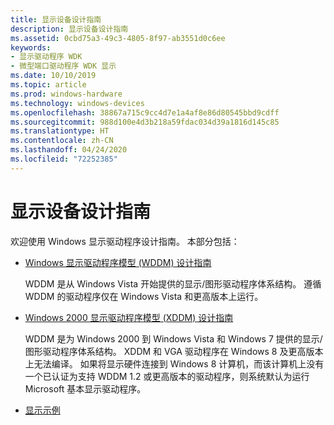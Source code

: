 ```yaml
---
title: 显示设备设计指南
description: 显示设备设计指南
ms.assetid: 0cbd75a3-49c3-4805-8f97-ab3551d0c6ee
keywords:
- 显示驱动程序 WDK
- 微型端口驱动程序 WDK 显示
ms.date: 10/10/2019
ms.topic: article
ms.prod: windows-hardware
ms.technology: windows-devices
ms.openlocfilehash: 38867a715c9cc4d7e1a4af8e86d80545bbd9cdff
ms.sourcegitcommit: 988d100e4d3b218a59fdac034d39a1816d145c85
ms.translationtype: HT
ms.contentlocale: zh-CN
ms.lasthandoff: 04/24/2020
ms.locfileid: "72252385"
---
```

# <a name="display-devices-design-guide"></a>显示设备设计指南

欢迎使用 Windows 显示驱动程序设计指南。 本部分包括：

- [Windows 显示驱动程序模型 (WDDM) 设计指南](windows-vista-display-driver-model-design-guide.md)

  WDDM 是从 Windows Vista 开始提供的显示/图形驱动程序体系结构。 遵循 WDDM 的驱动程序仅在 Windows Vista 和更高版本上运行。

- [Windows 2000 显示驱动程序模型 (XDDM) 设计指南](windows-2000-display-driver-model-design-guide.md)

  WDDM 是为 Windows 2000 到 Windows Vista 和 Windows 7 提供的显示/图形驱动程序体系结构。 XDDM 和 VGA 驱动程序在 Windows 8 及更高版本上无法编译。 如果将显示硬件连接到 Windows 8 计算机，而该计算机上没有一个已认证为支持 WDDM 1.2 或更高版本的驱动程序，则系统默认为运行 Microsoft 基本显示驱动程序。

- [显示示例](display-samples.md)
